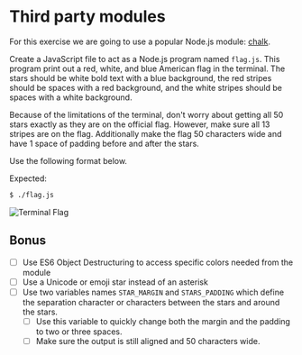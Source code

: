 # Third party modules

For this exercise we are going to use a popular Node.js module: [chalk](https://www.npmjs.com/package/chalk).

Create a JavaScript file to act as a Node.js program named `flag.js`. This program print out a red, white, and blue American flag in the terminal. The stars should be white bold text with a blue background, the red stripes should be spaces with a red background, and the white stripes should be spaces with a white background.

Because of the limitations of the terminal, don't worry about getting all 50 stars exactly as they are on the official flag. However, make sure all 13 stripes are on the flag. Additionally make the flag 50 characters wide and have 1 space of padding before and after the stars.

Use the following format below.

Expected:

```bash
$ ./flag.js
```

![Terminal Flag](http://i.imgur.com/DOMxrXU.png)

## Bonus

- [ ] Use ES6 Object Destructuring to access specific colors needed from the module
- [ ] Use a Unicode or emoji star instead of an asterisk
- [ ] Use two variables names `STAR_MARGIN` and `STARS_PADDING` which define the separation character or characters between the stars and around the stars.
    - [ ] Use this variable to quickly change both the margin and the padding to two or three spaces. 
    - [ ] Make sure the output is still aligned and 50 characters
    wide.